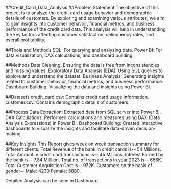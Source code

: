 ##Credit_Card_Data_Analysis
##Problem Statement
The objective of this project is to analyze the credit card usage behavior and demographic details of customers. By exploring and examining various attributes, we aim to gain insights into customer behavior, financial metrics, and business performance of the credit card data. This analysis will help in understanding the key factors affecting customer satisfaction, delinquency rates, and overall profitability.

##Tools and Methods
SQL: For querying and analyzing data.
Power BI: For data visualization, DAX calculations, and dashboard building.

##Methods
Data Cleaning: Ensuring the data is free from inconsistencies and missing values.
Exploratory Data Analysis (EDA): Using SQL queries to explore and understand the dataset.
Business Analysis: Generating insights related to customer behavior, financial metrics, and business performance.
Dashboard Building: Visualizing the data and insights using Power BI.

##Datasets
credit_card.csv: Contains credit card usage information.
customer.csv: Contains demographic details of customers.

##Process
Data Extraction: Extracted data from SQL server into Power BI.
DAX Calculations: Performed calculations and measures using DAX (Data Analysis Expressions) in Power BI.
Dashboard Building: Created interactive dashboards to visualize the insights and facilitate data-driven decision-making.

##Key Insights
This Report gives week on week transaction summary for different clients.
Total Revenue of the bank in credit cards is-- 54 Millions.
Total Amount in credit card transactions is-- 45 Millions.
Interest Earned by the bank is-- 7.84 Milllion.
Total no. of transactions in year 2023 is-- 656K.
Total Customer Acquisition Cost is-- 972K.
Customers on the basis of gender-- Male: 4230 Female: 5880.

Detailed Analysis can be seen in Dashboard.

